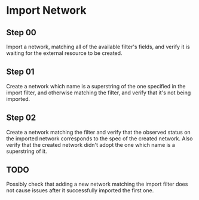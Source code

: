 # Import Network

## Step 00

Import a network, matching all of the available filter's fields, and verify it is waiting for the external resource to be created.

## Step 01

Create a network which name is a superstring of the one specified in the import filter, and otherwise matching the filter, and verify that it's not being imported.

## Step 02

Create a network matching the filter and verify that the observed status on the imported network corresponds to the spec of the created network.
Also verify that the created network didn't adopt the one which name is a superstring of it.

## TODO

Possibly check that adding a new network matching the import filter does not cause issues after it successfully imported the first one.
